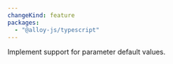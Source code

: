 ```yaml
---
changeKind: feature
packages:
  - "@alloy-js/typescript"
---
```


Implement support for parameter default values.